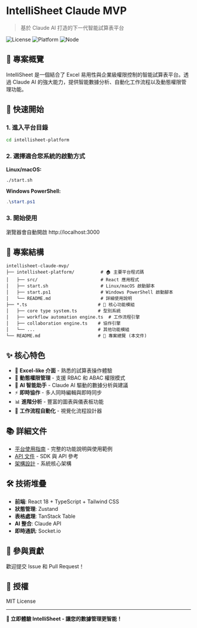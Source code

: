 # IntelliSheet Claude MVP

> 基於 Claude AI 打造的下一代智能試算表平台

![License](https://img.shields.io/badge/license-MIT-green)
![Platform](https://img.shields.io/badge/platform-Windows%20%7C%20macOS%20%7C%20Linux-lightgrey)
![Node](https://img.shields.io/badge/node-%3E%3D16-brightgreen)

## 🎯 專案概覽

IntelliSheet 是一個結合了 Excel 易用性與企業級權限控制的智能試算表平台。透過 Claude AI 的強大能力，提供智能數據分析、自動化工作流程以及動態權限管理功能。

## 🚀 快速開始

### 1. 進入平台目錄
```bash
cd intellisheet-platform
```

### 2. 選擇適合您系統的啟動方式

**Linux/macOS:**
```bash
./start.sh
```

**Windows PowerShell:**
```powershell
.\start.ps1
```

### 3. 開始使用
瀏覽器會自動開啟 http://localhost:3000

## 📁 專案結構

```
intellisheet-claude-mvp/
├── intellisheet-platform/          # 🏠 主要平台程式碼
│   ├── src/                        # React 應用程式
│   ├── start.sh                    # Linux/macOS 啟動腳本
│   ├── start.ps1                   # Windows PowerShell 啟動腳本
│   └── README.md                   # 詳細使用說明
├── *.ts                           # 🧩 核心功能模組
│   ├── core type system.ts        # 型別系統
│   ├── workflow automation engine.ts  # 工作流程引擎
│   ├── collaboration engine.ts    # 協作引擎
│   └── ...                        # 其他功能模組
└── README.md                      # 📖 專案總覽 (本文件)
```

## ✨ 核心特色

- 🎨 **Excel-like 介面** - 熟悉的試算表操作體驗
- 🔐 **動態權限管理** - 支援 RBAC 和 ABAC 權限模式
- 🤖 **AI 智能助手** - Claude AI 驅動的數據分析與建議
- ⚡ **即時協作** - 多人同時編輯與即時同步
- 📊 **進階分析** - 豐富的圖表與儀表板功能
- 🔄 **工作流程自動化** - 視覺化流程設計器

## 📚 詳細文件

- [平台使用指南](./intellisheet-platform/README.md) - 完整的功能說明與使用範例
- [API 文件](./intellisheet%20sdk.ts) - SDK 與 API 參考
- [架構設計](./core%20type%20system.ts) - 系統核心架構

## 🛠️ 技術堆疊

- **前端**: React 18 + TypeScript + Tailwind CSS
- **狀態管理**: Zustand
- **表格處理**: TanStack Table
- **AI 整合**: Claude API
- **即時通訊**: Socket.io

## 🤝 參與貢獻

歡迎提交 Issue 和 Pull Request！

## 📄 授權

MIT License

---

**🚀 立即體驗 IntelliSheet - 讓您的數據管理更智能！**
